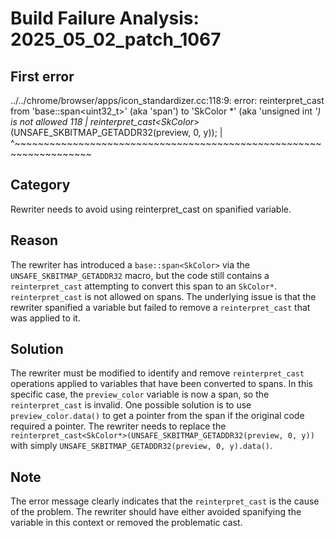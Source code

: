 # Build Failure Analysis: 2025_05_02_patch_1067

## First error

../../chrome/browser/apps/icon_standardizer.cc:118:9: error: reinterpret_cast from 'base::span<uint32_t>' (aka 'span<unsigned int>') to 'SkColor *' (aka 'unsigned int *') is not allowed
  118 |         reinterpret_cast<SkColor*>(UNSAFE_SKBITMAP_GETADDR32(preview, 0, y));
      |         ^~~~~~~~~~~~~~~~~~~~~~~~~~~~~~~~~~~~~~~~~~~~~~~~~~~~~~~~~~~~~~~~~~~~

## Category
Rewriter needs to avoid using reinterpret_cast on spanified variable.

## Reason
The rewriter has introduced a `base::span<SkColor>` via the `UNSAFE_SKBITMAP_GETADDR32` macro, but the code still contains a `reinterpret_cast` attempting to convert this span to an `SkColor*`.  `reinterpret_cast` is not allowed on spans. The underlying issue is that the rewriter spanified a variable but failed to remove a `reinterpret_cast` that was applied to it.

## Solution
The rewriter must be modified to identify and remove `reinterpret_cast` operations applied to variables that have been converted to spans.  In this specific case, the `preview_color` variable is now a span, so the `reinterpret_cast` is invalid. One possible solution is to use `preview_color.data()` to get a pointer from the span if the original code required a pointer. The rewriter needs to replace the `reinterpret_cast<SkColor*>(UNSAFE_SKBITMAP_GETADDR32(preview, 0, y))` with simply `UNSAFE_SKBITMAP_GETADDR32(preview, 0, y).data()`.

## Note
The error message clearly indicates that the `reinterpret_cast` is the cause of the problem. The rewriter should have either avoided spanifying the variable in this context or removed the problematic cast.